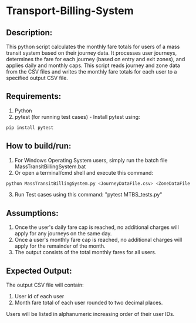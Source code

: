 # Transport-Billing-System

## Description:
This python script calculates the monthly fare totals for users of a mass transit system based on their journey data. It processes user journeys, determines the fare for each journey (based on entry and exit zones), and applies daily and monthly caps. This script reads journey and zone data from the CSV files and writes the monthly fare totals for each user to a specified output CSV file.

## Requirements:
1. Python
2. pytest (for running test cases) -
Install pytest using:
```python
pip install pytest
```

## How to build/run:
1. For Windows Operating System users, simply run the batch file MassTransitBillingSystem.bat
2. Or open a terminal/cmd shell and execute this command:
```python
python MassTransitBillingSystem.py <JourneyDataFile.csv> <ZoneDataFile.csv> <OutputFile.csv>
```
3. Run Test cases using this command: "pytest MTBS_tests.py"

## Assumptions:
1. Once the user's daily fare cap is reached, no additional charges will apply for any journeys on the same day.
2. Once a user's monthly fare cap is reached, no additional charges will apply for the remainder of the month.
2. The output consists of the total monthly fares for all users. 

## Expected Output:
The output CSV file will contain:
1. User id of each user
2. Month fare total of each user rounded to two decimal places.

Users will be listed in alphanumeric increasing order of their user IDs.
